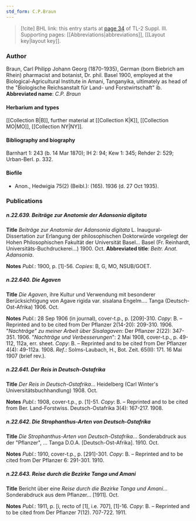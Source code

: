 ```yaml
---
std_form: C.P.Braun
---
```


> [!cite] BHL link: this entry starts at [page 34](https://www.biodiversitylibrary.org/page/33266341) of TL-2 Suppl. III.
> Supporting pages: [[Abbreviations|abbreviations]], [[Layout key|layout key]].

### Author

Braun, Carl Philipp Johann Georg (1870-1935), German (born Biebrich am Rhein) pharmacist and botanist, Dr. phil. Basel 1900, employed at the Biological-Agricultural Institute in Amani, Tanganyika, ultimately as head of the "Biologische Reichsanstalt für Land- und Forstwirtschaft" ib. 
**Abbreviated name**: *C.P. Braun*

#### Herbarium and types

[[Collection B|B]], further material at [[Collection K|K]], [[Collection MO|MO]], [[Collection NY|NY]].

#### Bibliography and biography

Barnhart 1: 243 (b. 14 Mar 1870); IH 2: 94; Kew 1: 345; Rehder 2: 529; Urban-Berl. p. 332.

#### Biofile

- Anon., Hedwigia 75(2) (Beibl.): (165). 1936 (d. 27 Oct 1935).

### Publications

##### n.22.639. Beiträge zur Anatomie der Adansonia digitata

**Title**
*Beiträge zur Anatomie der Adansonia digitata* L. Inaugural-Dissertation zur Erlangung der philosophischen Doktorwürde vorgelegt der Hohen Philosophischen Fakultät der Universität Basel... Basel (Fr. Reinhardt, Universitäts-Buchdruckerei...) 1900. Oct.
**Abbreviated title**: *Beitr. Anat. Adansonia*.

**Notes**
*Publ*.: 1900, p. \[1\]-56. *Copies*: B, G, MO, NSUB/GOET.

##### n.22.640. Die Agaven

**Title**
*Die Agaven*, ihre Kultur und Verwendung mit besonderer Berücksichtigung von Agave rigida var. sisalana Engelm.... Tanga (Deutsch-Ost-Afrika) 1906. Oct.

**Notes**
*Publ*.: 28 Sep 1906 (in journal), cover-t.p., p. \[209\]-310. *Copy*: B. – Reprinted and to be cited from Der Pflanzer 2(14-20): 209-310. 1906.
"*Nachträge" zu meiner Arbeit über Sisalagaven*: Der Pflanzer 2(22): 347-351. 1906.
"*Nachträge und Verbesserungen*": 2 Mai 1908, cover-t.p., p. 49-112, 112a, err. sheet. *Copy*: B. – Reprinted and to be cited from Der Pflanzer 4(4): 49-112a. 1908.
*Ref*.: Solms-Laubach, H., Bot. Zeit. 65(II): 171. 16 Mai 1907 (brief rev.).

##### n.22.641. Der Reis in Deutsch-Ostafrika

**Title**
*Der Reis in Deutsch-Ostafrika*... Heidelberg (Carl Winter's Universitätsbuchhandlung) 1908. Oct.

**Notes**
*Publ*.: 1908, cover-t.p., p. \[1\]-51. *Copy*: B. – Reprinted and to be cited from Ber. Land-Forstwiss. Deutsch-Ostafrika 3(4): 167-217. 1908.

##### n.22.642. Die Strophanthus-Arten von Deutsch-Ostafrika

**Title**
*Die Strophanthus-Arten von Deutsch-Ostafrika*... Sonderabdruck aus der "Pflanzer", ... Tanga D.O.A. \[Deutsch-Ost-Afrika\]. 1910. Oct.

**Notes**
*Publ*.: 1910, cover-t.p., p. \[291\]-301. *Copy*: B. – Reprinted and to be cited from Der Pflanzer 6: 291-301. 1910.

##### n.22.643. Reise durch die Bezirke Tanga und Amani

**Title**
Bericht über eine *Reise durch die Bezirke Tanga und Amani*... Sonderabdruck aus dem Pflanzer... \[1911\]. Oct.

**Notes**
*Publ*.: 1911, p. \[i, recto of \[1\], i.e. 707\], \[1\]-16. *Copy*: B. – Reprinted and to be cited from Der Pflanzer 7(12). 707-722. 1911.

